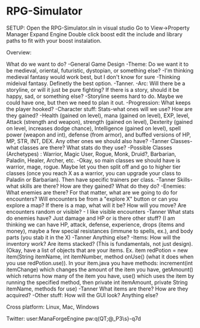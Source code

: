 RPG-Simulator 
=============

SETUP:
Open the RPG-Simulator.sln in visual studio
Go to View->Property Manager
Expand Engine
Double click boost
edit the include and library paths to fit with your boost instalation.

Overview:

What do we want to do?
-General Game Design
	-Theme: Do we want it to be medieval, oriental, futuristic, dystopian, or something else? 
		-I'm thinking medieval fantasy would work best,  but I don't know for sure -Thinking mideival fantasy. Definetly the best option. -Tanner.
	-Arc: Will there be a storyline, or will it just be pure fighting? If there is a story, should it be happy, sad, or something else? -Storyline seems hard to do. Maybe we could have one, but then we need to plan it out.
	-Progression: What keeps the player hooked?
-Character stuff:
	Stats-what ones will we use? How are they gained? -Health (gained on level), mana (gained on level), EXP, level, Attack (strength and weapon), strength (gained on level), Dexterity (gained on level, increases dodge chance), Intelligence (gained on level), spell power (weapon and int), defense (from armor), and buffed versions of HP, MP, STR, INT, DEX. Any other ones we should also have? -Tanner
	Classes-what classes are there? What stats do they use?
		-Possible Classes (Archetypes) : Warrior, Magic User, Rogue, Monk, Druid?, Barbarian, Paladin, Healer, Archer, etc. -Okay, so main classes we should have is warrior, mage, rogue. Maybe let you then split off and go to higher tier classes (once you reach X as a warrior, you can upgrade your class to Paladin or Barbarian). Then have specific trainers per class. -Tanner
	Skills-what skills are there? How are they gained? What do they do?
-Enemies:
	What enemies are there? For that matter, what are we going to do for encounters?
		Will encounters be from a "explore X" button or can you explore a map?
		If there is a map, what will it be? How will you move? Are encounters random or visible? - I like visible encounters -Tanner
	What stats do enemies have? Just damage and HP or is there other stuff?
		(I am thinking we can have HP, attack, defense, experience, drops (items and money), maybe a few special resistances (immune to spells, ex.), and body parts (you stab it in the X) -Tanner
	Anything else?
-Items:
	How will the inventory work? Are items stacked? (This is fundamentals, not just design).
		(Okay, have a list of objects that are your items. Ex. item redPotion = new item(String itemName, int itemNumber, method onUse() (what it does when you use redPotion.use)).
		In your item.java you have methods: increment(int itemChange) which changes the amount of the item you have, getAmount() which returns how many of the item you have, use() which uses the item by running the specified method, then private int itemAmount, private String itemName, methods for use) -Tanner
	What items are there? How are they acquired?
-Other stuff:
	How will the GUI look?
	Anything else?

Cross platform:
Linux, Mac, Windows



Twitter:
user:ManaForgeEngine
pw:q(QT;@_P3\s}-q7d
